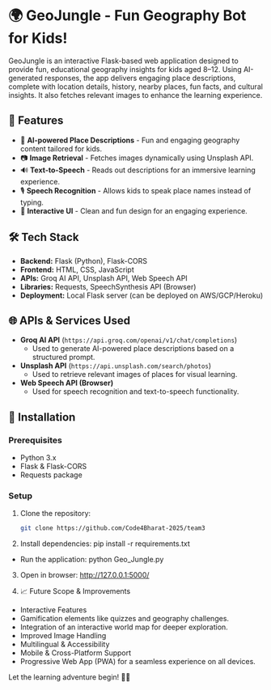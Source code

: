 # 🌍 GeoJungle - Fun Geography Bot for Kids!

GeoJungle is an interactive Flask-based web application designed to provide fun, educational geography insights for kids aged 8–12. Using AI-generated responses, the app delivers engaging place descriptions, complete with location details, history, nearby places, fun facts, and cultural insights. It also fetches relevant images to enhance the learning experience.

## 🚀 Features
- 🧠 **AI-powered Place Descriptions** - Fun and engaging geography content tailored for kids.
- 📷 **Image Retrieval** - Fetches images dynamically using Unsplash API.
- 🔊 **Text-to-Speech** - Reads out descriptions for an immersive learning experience.
- 🎙️ **Speech Recognition** - Allows kids to speak place names instead of typing.
- 🎨 **Interactive UI** - Clean and fun design for an engaging experience.

## 🛠 Tech Stack
- **Backend:** Flask (Python), Flask-CORS
- **Frontend:** HTML, CSS, JavaScript
- **APIs:** Groq AI API, Unsplash API, Web Speech API
- **Libraries:** Requests, SpeechSynthesis API (Browser)
- **Deployment:** Local Flask server (can be deployed on AWS/GCP/Heroku)

## 🌐 APIs & Services Used
- **Groq AI API** (`https://api.groq.com/openai/v1/chat/completions`)  
  - Used to generate AI-powered place descriptions based on a structured prompt.
- **Unsplash API** (`https://api.unsplash.com/search/photos`)  
  - Used to retrieve relevant images of places for visual learning.
- **Web Speech API (Browser)**  
  - Used for speech recognition and text-to-speech functionality.

## 🔧 Installation
### Prerequisites
- Python 3.x
- Flask & Flask-CORS
- Requests package

### Setup
1. Clone the repository:
   ```sh
   git clone https://github.com/Code4Bharat-2025/team3

2. Install dependencies:
pip install -r requirements.txt
- Run the application:
python Geo_Jungle.py


3. Open in browser:
http://127.0.0.1:5000/


4. 📈 Future Scope & Improvements
- Interactive Features
- Gamification elements like quizzes and geography challenges.
- Integration of an interactive world map for deeper exploration.
- Improved Image Handling
- Multilingual & Accessibility
- Mobile & Cross-Platform Support
- Progressive Web App (PWA) for a seamless experience on all devices.


Let the learning adventure begin! 🚀✨
